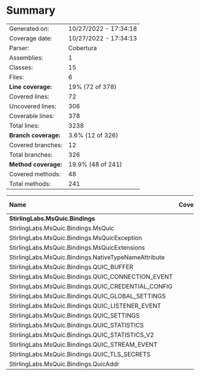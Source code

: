 ﻿# Summary
|||
|:---|:---|
| Generated on: | 10/27/2022 - 17:34:18 |
| Coverage date: | 10/27/2022 - 17:34:13 |
| Parser: | Cobertura |
| Assemblies: | 1 |
| Classes: | 15 |
| Files: | 6 |
| **Line coverage:** | 19% (72 of 378) |
| Covered lines: | 72 |
| Uncovered lines: | 306 |
| Coverable lines: | 378 |
| Total lines: | 3238 |
| **Branch coverage:** | 3.6% (12 of 326) |
| Covered branches: | 12 |
| Total branches: | 326 |
| **Method coverage:** | 19.9% (48 of 241) |
| Covered methods: | 48 |
| Total methods: | 241 |

|**Name**|**Covered**|**Uncovered**|**Coverable**|**Total**|**Line coverage**|**Covered**|**Total**|**Branch coverage**|**Covered**|**Total**|**Method coverage**|
|:---|---:|---:|---:|---:|---:|---:|---:|---:|---:|---:|---:|
|**StirlingLabs.MsQuic.Bindings**|**72**|**306**|**378**|**26369**|**19%**|**12**|**326**|**3.6%**|**48**|**241**|**19.9%**|
|StirlingLabs.MsQuic.Bindings.MsQuic|30|41|71|282|42.2%|12|234|5.1%|15|51|29.4%|
|StirlingLabs.MsQuic.Bindings.MsQuicException|0|43|43|71|0%|0|76|0%|0|4|0%|
|StirlingLabs.MsQuic.Bindings.MsQuicExtensions|0|6|6|30|0%|0|0||0|3|0%|
|StirlingLabs.MsQuic.Bindings.NativeTypeNameAttribute|0|4|4|201|0%|0|0||0|2|0%|
|StirlingLabs.MsQuic.Bindings.QUIC_BUFFER|2|8|10|240|20%|0|2|0%|2|9|22.2%|
|StirlingLabs.MsQuic.Bindings.QUIC_CONNECTION_EVENT|12|12|24|2816|50%|0|0||12|21|57.1%|
|StirlingLabs.MsQuic.Bindings.QUIC_CREDENTIAL_CONFIG|1|5|6|2816|16.6%|0|0||1|6|16.6%|
|StirlingLabs.MsQuic.Bindings.QUIC_GLOBAL_SETTINGS|0|11|11|2816|0%|0|0||0|8|0%|
|StirlingLabs.MsQuic.Bindings.QUIC_LISTENER_EVENT|1|7|8|2816|12.5%|0|0||1|6|16.6%|
|StirlingLabs.MsQuic.Bindings.QUIC_SETTINGS|19|100|119|2816|15.9%|0|0||10|80|12.5%|
|StirlingLabs.MsQuic.Bindings.QUIC_STATISTICS|0|12|12|2816|0%|0|0||0|8|0%|
|StirlingLabs.MsQuic.Bindings.QUIC_STATISTICS_V2|0|12|12|2816|0%|0|0||0|8|0%|
|StirlingLabs.MsQuic.Bindings.QUIC_STREAM_EVENT|7|19|26|2816|26.9%|0|0||7|20|35%|
|StirlingLabs.MsQuic.Bindings.QUIC_TLS_SECRETS|0|18|18|2816|0%|0|0||0|12|0%|
|StirlingLabs.MsQuic.Bindings.QuicAddr|0|8|8|201|0%|0|14|0%|0|3|0%|
